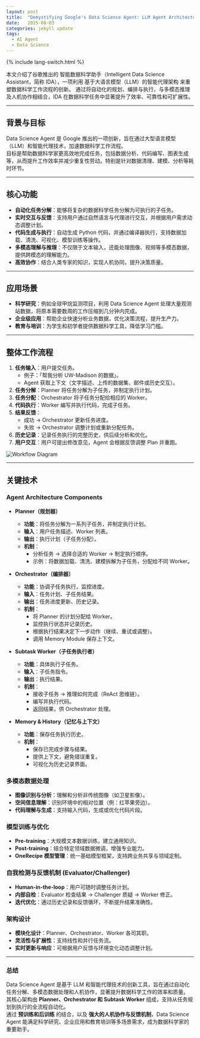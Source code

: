 ```yaml
---
layout: post
title:  "Demystifying Google's Data Science Agent: LLM Agent Architecture & Core Technologies"
date:   2025-08-03
categories: jekyll update
tags: 
  - AI Agent
  - Data Science
---
```


{% include lang-switch.html %}

本文介绍了谷歌推出的 智能数据科学助手（Intelligent Data Science Assistant，简称 IDA），一项利用 基于大语言模型（LLM）的智能代理架构 来重塑数据科学工作流程的创新。
通过将自动化的规划、编排与执行，与多模态推理及人机协作相结合，IDA 在数据科学任务中显著提升了效率、可靠性和可扩展性。

---

## 背景与目标
Data Science Agent 是 Google 推出的一项创新，旨在通过大型语言模型（LLM）和智能代理技术，加速数据科学工作流程。  
目标是帮助数据科学家更高效地完成任务，包括数据分析、代码编写、图表生成等，从而提升工作效率并减少重复性劳动。特别是针对数据清理、建模、分析等耗时环节。  

---

## 核心功能
- **自动化任务分解**：能够将复杂的数据科学任务分解为可执行的子任务。  
- **实时交互与反馈**：支持用户通过自然语言与代理进行交互，并根据用户需求动态调整计划。  
- **代码生成与执行**：自动生成 Python 代码，并通过编译器执行，支持数据加载、清洗、可视化、模型训练等操作。  
- **多模态理解与推理**：不仅限于文本输入，还能处理图像、视频等多模态数据，提供跨模态的理解能力。  
- **高效协作**：结合人类专家的知识，实现人机协同，提升决策质量。  

---

## 应用场景
- **科学研究**：例如全球甲烷监测项目，利用 Data Science Agent 处理大量观测站数据，将原本需要数周的工作压缩到几分钟内完成。  
- **企业级应用**：帮助企业快速分析业务数据，优化决策流程，提升生产力。  
- **教育与培训**：为学生和初学者提供数据科学工具，降低学习门槛。  

---

## 整体工作流程

1. **任务输入**：用户提交任务。  
   - 例子：「帮我分析 UW-Madison 的数据」。  
   - Agent 获取上下文（文字描述、上传的数据集、邮件或历史交互）。  
2. **任务分解**：Planner 将任务分解为子任务，并制定执行计划。  
3. **任务分配**：Orchestrator 将子任务分配给相应的 Worker。  
4. **代码执行**：Worker 编写并执行代码，完成子任务。  
5. **结果反馈**：  
   - 成功 → Orchestrator 更新任务进度。  
   - 失败 → Orchestrator 调整计划或重新分配任务。  
6. **历史记录**：记录任务执行的完整历史，供后续分析和优化。  
7. **用户交互**：用户可提出修改意见，Agent 会根据反馈调整 Plan 并重跑。  

![Workflow Diagram](https://media.licdn.com/dms/image/v2/D5622AQEvFkzZ8_1Wdg/feedshare-shrink_2048_1536/B56Zhu2HixG0Ao-/0/1754206340077?e=1756944000&v=beta&t=8XH93eDowQYl1XhGXakJDpFSw35M2n5mmFNFXeb7gF0)

---

## 关键技术

### Agent Architecture Components
- **Planner（规划器）**
  - **功能**：将任务分解为一系列子任务，并制定执行计划。  
  - **输入**：用户任务描述、Worker 列表。  
  - **输出**：执行计划（子任务分配）。  
  - **机制**：  
    - 分析任务 → 选择合适的 Worker → 制定执行顺序。  
    - 示例：将数据加载、清洗、建模拆解为子任务，分配给不同 Worker。  

- **Orchestrator（编排器）**
  - **功能**：协调子任务执行，监控进度。  
  - **输入**：任务计划、子任务结果。  
  - **输出**：任务进度更新、历史记录。  
  - **机制**：  
    - 将 Planner 的计划分配给 Worker。  
    - 监控执行状态并记录历史。  
    - 根据执行结果决定下一步动作（继续、重试或调整）。  
    - 调用 Memory Module 保存上下文。  

- **Subtask Worker（子任务执行者）**
  - **功能**：具体执行子任务。  
  - **输入**：子任务指令。  
  - **输出**：执行结果。  
  - **机制**：  
    - 接收子任务 → 推理如何完成（ReAct 思维链）。  
    - 编写并执行代码。  
    - 返回结果，供 Orchestrator 处理。  

- **Memory & History（记忆与上下文）**
  - **功能**：保存任务执行历史。  
  - **机制**：  
    - 保存已完成步骤与结果。  
    - 提供上下文，避免错误重复。  
    - 可视化为历史记录界面。  

### 多模态数据处理
- **图像识别与分析**：理解和分析非传统图像（如卫星影像）。  
- **空间信息理解**：识别环境中的相对位置（例：红苹果旁边）。  
- **代码理解与生成**：支持输入代码，生成或优化代码片段。  

### 模型训练与优化
- **Pre-training**：大规模文本数据训练，建立通用知识。  
- **Post-training**：结合特定领域数据微调，增强专业能力。  
- **OneRecipe 模型管理**：统一基础模型框架，支持跨业务共享与领域定制。  

### 自我检测与反馈机制 (Evaluator/Challenger)
- **Human-in-the-loop**：用户可随时调整任务计划。  
- **内部自检**：Evaluator 检查结果 → Challenger 质疑 → Worker 修正。  
- **迭代优化**：通过历史记录和反馈循环，不断提升结果准确性。  

### 架构设计
- **模块化设计**：Planner、Orchestrator、Worker 各司其职。  
- **灵活性与扩展性**：支持线性和并行任务流。  
- **实时更新与响应**：可根据用户反馈与环境变化动态调整计划。  

---

### 总结
Data Science Agent 是基于 LLM 和智能代理技术的创新工具，旨在通过自动化任务分解、多模态数据处理和人机协作，显著提升数据科学工作的效率和质量。  
其核心架构由 **Planner、Orchestrator 和 Subtask Worker** 组成，支持从任务规划到执行的全流程自动化。  
通过 **预训练和后训练** 的结合，以及 **强大的人机协作与反馈机制**，Data Science Agent 能满足科学研究、企业应用和教育培训等多场景需求，成为数据科学家的重要助手。
